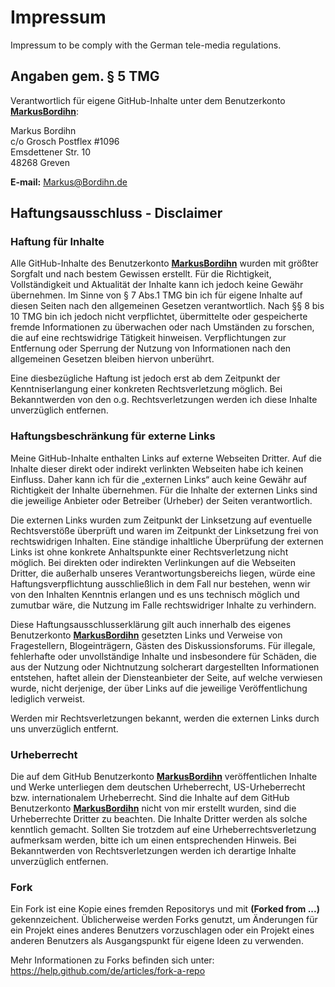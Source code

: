 # Impressum
Impressum to be comply with the German tele-media regulations.

## Angaben gem. § 5 TMG
Verantwortlich für eigene GitHub-Inhalte unter dem Benutzerkonto **[MarkusBordihn](https://github.com/MarkusBordihn)**:

Markus Bordihn<br>
c/o Grosch Postflex #1096<br>
Emsdettener Str. 10<br>
48268 Greven

**E-mail:** Markus@Bordihn.de

## Haftungsausschluss - Disclaimer

### Haftung für Inhalte

Alle GitHub-Inhalte des Benutzerkonto **[MarkusBordihn](https://github.com/MarkusBordihn)** wurden mit größter Sorgfalt und nach bestem Gewissen erstellt. Für die Richtigkeit, Vollständigkeit und Aktualität der Inhalte kann ich jedoch keine Gewähr übernehmen. Im Sinne von § 7 Abs.1 TMG bin ich für eigene Inhalte auf diesen Seiten nach den allgemeinen Gesetzen verantwortlich. Nach §§ 8 bis 10 TMG bin ich jedoch nicht verpflichtet, übermittelte oder gespeicherte fremde Informationen zu überwachen oder nach Umständen zu forschen, die auf eine rechtswidrige Tätigkeit hinweisen. Verpflichtungen zur Entfernung oder Sperrung der Nutzung von Informationen nach den allgemeinen Gesetzen bleiben hiervon unberührt.

Eine diesbezügliche Haftung ist jedoch erst ab dem Zeitpunkt der Kenntniserlangung einer konkreten Rechtsverletzung möglich.
Bei Bekanntwerden von den o.g. Rechtsverletzungen werden ich diese Inhalte unverzüglich entfernen.

### Haftungsbeschränkung für externe Links

Meine GitHub-Inhalte enthalten Links auf externe Webseiten Dritter. Auf die Inhalte dieser direkt oder indirekt verlinkten Webseiten habe ich keinen Einfluss. Daher kann ich für die „externen Links“ auch keine Gewähr auf Richtigkeit der Inhalte übernehmen. Für die Inhalte der externen Links sind die jeweilige Anbieter oder Betreiber (Urheber) der Seiten verantwortlich.

Die externen Links wurden zum Zeitpunkt der Linksetzung auf eventuelle Rechtsverstöße überprüft und waren im Zeitpunkt der Linksetzung frei von rechtswidrigen Inhalten. Eine ständige inhaltliche Überprüfung der externen Links ist ohne konkrete Anhaltspunkte einer Rechtsverletzung nicht möglich. Bei direkten oder indirekten Verlinkungen auf die Webseiten Dritter, die außerhalb unseres Verantwortungsbereichs liegen, würde eine Haftungsverpflichtung ausschließlich in dem Fall nur bestehen, wenn wir von den Inhalten Kenntnis erlangen und es uns technisch möglich und zumutbar wäre, die Nutzung im Falle rechtswidriger Inhalte zu verhindern.

Diese Haftungsausschlusserklärung gilt auch innerhalb des eigenes Benutzerkonto **[MarkusBordihn](https://github.com/MarkusBordihn)** gesetzten Links und Verweise von Fragestellern, Blogeinträgern, Gästen des Diskussionsforums. Für illegale, fehlerhafte oder unvollständige Inhalte und insbesondere für Schäden, die aus der Nutzung oder Nichtnutzung solcherart dargestellten Informationen entstehen, haftet allein der Diensteanbieter der Seite, auf welche verwiesen wurde, nicht derjenige, der über Links auf die jeweilige Veröffentlichung lediglich verweist.

Werden mir Rechtsverletzungen bekannt, werden die externen Links durch uns unverzüglich entfernt.

### Urheberrecht

Die auf dem GitHub Benutzerkonto **[MarkusBordihn](https://github.com/MarkusBordihn)** veröffentlichen Inhalte und Werke unterliegen dem deutschen Urheberrecht, US-Urheberrecht bzw. internationalem Urheberrecht.
Sind die Inhalte auf dem GitHub Benutzerkonto **[MarkusBordihn](https://github.com/MarkusBordihn)**  nicht von mir erstellt wurden, sind die Urheberrechte Dritter zu beachten. Die Inhalte Dritter werden als solche kenntlich gemacht. Sollten Sie trotzdem auf eine Urheberrechtsverletzung aufmerksam werden, bitte ich um einen entsprechenden Hinweis.
Bei Bekanntwerden von Rechtsverletzungen werden ich derartige Inhalte unverzüglich entfernen.

### Fork

Ein Fork ist eine Kopie eines fremden Repositorys und mit **(Forked from ...)** gekennzeichent.
Üblicherweise werden Forks genutzt, um Änderungen für ein Projekt eines anderes Benutzers vorzuschlagen oder ein Projekt eines anderen Benutzers als Ausgangspunkt für eigene Ideen zu verwenden.

Mehr Informationen zu Forks befinden sich unter: https://help.github.com/de/articles/fork-a-repo
